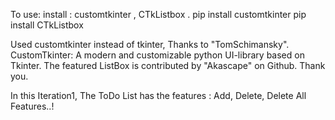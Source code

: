 To use:
install : customtkinter , CTkListbox .
pip install customtkinter 
pip install CTkListbox 

Used customtkinter instead of tkinter, Thanks to "TomSchimansky".
CustomTkinter: A modern and customizable python UI-library based on Tkinter.
The featured ListBox is contributed by "Akascape" on Github. Thank you.

In this Iteration1, 
The ToDo List has the features : Add, Delete, Delete All Features..!
